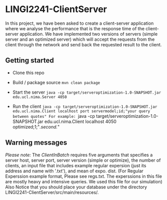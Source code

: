 # LINGI2241-ClientServer
In this project, we have been asked to create a client-server application where we analyse the
performance that is the response time of the client-server application. We have implemented two
versions of servers (simple server and an optimized server) which will accept the requests from the
client through the network and send back the requested result to the client.

## Getting started
- Clone this repo
- Build / package source
`mvn clean package`

- Start the server
`java -cp target/serveroptimization-1.0-SNAPSHOT.jar edu.ucl.nima.Server 4050`

- Run the client
`java -cp target/serveroptimization-1.0-SNAPSHOT.jar edu.ucl.nima.Client localhost port servermodel;id;"your query between quotes"
For example:
`java -cp target/serveroptimization-1.0-SNAPSHOT.jar edu.ucl.nima.Client localhost 4050 optimized;1;"*.second.*"

## Warning messages
*Please note:*
The *ClientInBatch* requires five arguments that specifies a server host, server port, server version (simple or optimize), the number of clients, an input file that includes example regular expersion (just its address and name with '.txt'), and mean of expo. dist. (For Regular Experssion example format, Please see regs.txt. The experssions in this file are mostly heavy and intensive queries. We used this file for our simulation)
Also Notice that you should place your database under the directory LINGI2241-ClientServer/src/main/resources/. 
